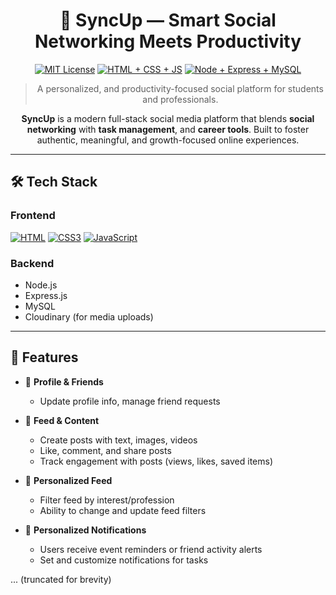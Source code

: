 <div align="center">

# 🔗 SyncUp — Smart Social Networking Meets Productivity

[![MIT License](https://img.shields.io/badge/License-MIT-green.svg?style=flat-square)](https://choosealicense.com/licenses/mit/)
[![HTML + CSS + JS](https://img.shields.io/badge/HTML+JavaScript-Frontend-orange?style=flat-square&logo=javascript)](#)
[![Node + Express + MySQL](https://img.shields.io/badge/Node+Express-Backend-black?style=flat-square&logo=node.js)](#)

> A personalized, and productivity-focused social platform for students and professionals.

**SyncUp** is a modern full-stack social media platform that blends **social networking** with **task management**, and **career tools**. Built to foster authentic, meaningful, and growth-focused online experiences.

</div>

---

## 🛠️ Tech Stack

### Frontend
[![HTML](https://img.shields.io/badge/HTML-61DAFB?style=for-the-badge&logo=html5&color=2d2d2d)](https://developer.mozilla.org/en-US/docs/Glossary/HTML5)
[![CSS3](https://img.shields.io/badge/CSS3-264de4?style=for-the-badge&logo=css3&logoColor=white&color=2d2d2d)](https://developer.mozilla.org/en-US/docs/Web/CSS)
[![JavaScript](https://img.shields.io/badge/javascript-61DAFB?style=for-the-badge&logo=javascript&color=2d2d2d)](https://developer.mozilla.org/en-US/docs/Web/JavaScript)


### Backend
- Node.js
- Express.js
- MySQL
- Cloudinary (for media uploads)

---

## 🚀 Features

- 🙍 **Profile & Friends**
  - Update profile info, manage friend requests

- 📱 **Feed & Content**
  - Create posts with text, images, videos
  - Like, comment, and share posts
  - Track engagement with posts (views, likes, saved items)

- 🧠 **Personalized Feed**
  - Filter feed by interest/profession
  - Ability to change and update feed filters

- 🎯 **Personalized Notifications**
	- Users receive event reminders or friend activity alerts
	- Set and customize notifications for tasks

... (truncated for brevity)
